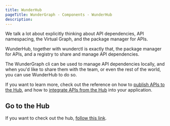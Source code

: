 ```yaml
---
title: WunderHub
pageTitle: WunderGraph - Components - WunderHub
description:
---
```


We talk a lot about explicitly thinking about API dependencies,
API namespacing, the Virtual Graph,
and the package manager for APIs.

WunderHub, together with wunderctl is exactly that,
the package manager for APIs, and a registry to share and manage API dependencies.

The WunderGraph cli can be used to manage API dependencies locally,
and when you'd like to share them with the team,
or even the rest of the world,
you can use WunderHub to do so.

If you want to learn more, check out the reference on how to [publish APIs to the Hub](/docs/wunderhub-reference/publish-api-to-wunderhub),
and how to [integrate APIs from the Hub](/docs/wunderhub-reference/integrate-api-from-wunderhub) into your application.

## Go to the Hub

If you want to check out the hub, [follow this link](https://hub.wundergraph.com).
